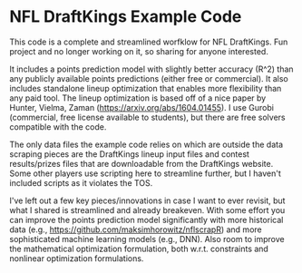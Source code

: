 # NFL DraftKings Example Code

This code is a complete and streamlined worfklow for NFL DraftKings. Fun project and no longer working on it, so sharing for anyone interested.

It includes a points prediction model with slightly better accuracy (R^2) than any publicly available points predictions (either free or commercial). It also includes standalone lineup optimization that enables more flexibility than any paid tool. 
The lineup optimization is based off of a nice paper by Hunter, Vielma, Zaman (https://arxiv.org/abs/1604.01455). I use Gurobi (commercial, free license available to students), but there are free solvers compatible with the code.

The only data files the example code relies on which are outside the data scraping pieces are the DraftKings lineup input files and contest results/prizes files that are downloadable from the DraftKings website. Some other players use scripting here to streamline further,
but I haven't included scripts as it violates the TOS.

I've left out a few key pieces/innovations in case I want to ever revisit, but what I shared is streamlined and already breakeven. With some effort you can improve the points prediction model significantly with more historical data (e.g., https://github.com/maksimhorowitz/nflscrapR) and more sophisticated machine learning models (e.g., DNN). Also room to improve the mathematical optimization formulation, both w.r.t. constraints and nonlinear optimization formulations.

